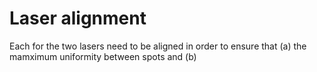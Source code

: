 # Laser alignment

Each for the two lasers need to be aligned in order to ensure that (a) the mamximum uniformity between spots and (b)